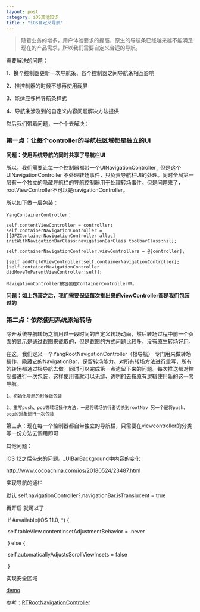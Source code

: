```yaml
---
layout: post
category: iOS其他知识
title : "iOS自定义导航"
---
```


> 随着业务的增多，用户体验要求的提高，原生的导航条已经越来越不能满足现在的产品需求，所以我们需要自定义合适的导航。



需要解决的问题：

1、换个控制器更新一次导航条、各个控制器之间导航条相互影响

2、推控制器的时候不想再使用截屏

3、能适应多种导航条样式

4、导航条涉及到的自定义内容问题解决方法提供



然后我们带着问题，一个个去解决：



### 第一点：让每个controller的导航栏区域都是独立的UI

**问题：使用系统导航的同时共享了导航栏UI**

所以，我们需要让每一个控制器都带一个UINavigationController , 但是这个UINavigationController 不处理转场事件，只负责导航栏UI的处理。同时全局第一层有一个独立的隐藏导航栏的导航控制器用于处理转场事件。但是问题来了，rootViewController不可以是navigationController。

所以如下做一层包装：

```
YangContainerController：

self.contentViewController = controller;
self.containerNavigationController = [[JFZContainerNavigationController alloc] initWithNavigationBarClass:navigationBarClass toolbarClass:nil];

self.containerNavigationController.viewControllers = @[controller];

[self addChildViewController:self.containerNavigationController];
[self.containerNavigationController didMoveToParentViewController:self];

NavigationController被包装在ContainerController中。
```

**问题：如上包装之后，我们需要保证每次推出来的viewController都是我们包装过的**

### 第二点：依然使用系统原始转场

除开系统导航转场之前用过一段时间的自定义转场动画，然后转场过程中前一个页面的显示是通过截图来截取的，但是截图的方式问题比较多，没有原生转场好用。

在这，我们定义一个YangRootNavigationController（根导航） 专门用来做转场操作，隐藏它的NavigationBar，保留转场能力。对所有转场方法进行重写，所有的转场都通过根导航去做。同时可以完成第一点遗留下来的问题。每次推送都对控制器进行一次包装，这样使用者就可以无缝、透明的去按原有逻辑使用新的这一套导航。

```
1、初始化导航的时候做包装

2、重写push、pop等转场操作方法，一是将转场执行者切换到rootNav 另一个是将push、pop的对象进行一次包装
```



第三点：现在每一个控制器都自带独立的导航栏，只需要在viewcontroller的分类写一份方法去调用即可



其他问题：



iOS 12之后带来的问题。_UIBarBackground中内容的变化

http://www.cocoachina.com/ios/20180524/23487.html



实现导航的通栏

默认 self.navigationController?.navigationBar.isTranslucent = true

再开启  就可以了

​       if #available(iOS 11.0, *) {

​            self.tableView.contentInsetAdjustmentBehavior = .never

​        } else {

​             self.automaticallyAdjustsScrollViewInsets = false

​        }



实现安全区域



[demo](https://github.com/xilankong/YangNavigationHelper)



参考：[RTRootNavigationController](https://github.com/rickytan/RTRootNavigationController)